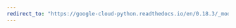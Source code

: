 ```yaml
---
redirect_to: "https://google-cloud-python.readthedocs.io/en/0.18.3/_modules/gcloud/storage/acl.html"
---
```

